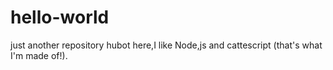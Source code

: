 # hello-world
just another repository
hubot here,I like Node,js and cattescript (that's what I'm made of!).

